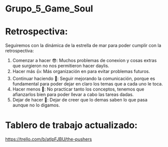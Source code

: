 # Grupo_5_Game_Soul

# Retrospectiva:

Seguiremos con la dinámica de la estrella de mar para poder cumplir con la retrospectiva:

1. Comenzar a hacer :sunglasses:: Muchos problemas de conexion y cosas extras que surgieron no nos permitieron hacer daylis.
2. Hacer más :thumbsup:: Más organización en para evitar problemas futuros.
3. Continuar haciendo :muscle:: Seguir mejorando la comunicación, porque es fundamental para poder dejar en claro los temas que a cada uno le toca.
4. Hacer menos :no_good:: No practicar tanto los conceptos, tenemos que afianzarlos bien para poder llevar a cabo las tareas dadas.
5. Dejar de hacer :no_entry_sign:: Dejar de creer que lo demas saben lo que pasa aunque no lo digamos.

# Tablero de trabajo actualizado:

https://trello.com/b/atlpFJBU/the-pushers
